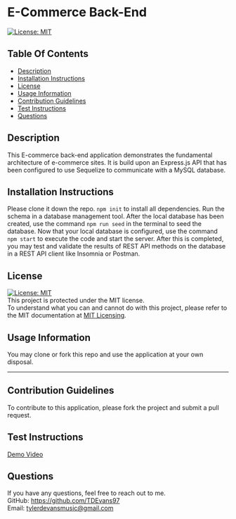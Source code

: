# E-Commerce Back-End
  [![License: MIT](https://img.shields.io/badge/License-MIT-yellow.svg)](https://opensource.org/licenses/MIT)
  ## Table Of Contents
  + [Description](#description)
  + [Installation Instructions](#installation-instructions)
  + [License](#license)
  + [Usage Information](#usage-information)
  + [Contribution Guidelines](#contribution-guidelines)
  + [Test Instructions](#test-instructions)
  + [Questions](#questions)
  ## Description
  This E-commerce back-end application demonstrates the fundamental architecture of e-commerce sites. It is build upon an Express.js API that has been configured to use Sequelize to communicate with a MySQL database. 
  ## Installation Instructions
  Please clone it down the repo. `npm init` to install all dependencies. Run the schema in a database management tool. After the local database has been created, use the command `npm run seed` in the terminal to seed the database. Now that your local database is configured, use the command `npm start` to execute the code and start the server. After this is completed, you may test and validate the results of REST API methods on the database in a REST API client like Insomnia or Postman.
  ## License 
  [![License: MIT](https://img.shields.io/badge/License-MIT-yellow.svg)](https://opensource.org/licenses/MIT)  
  This project is protected under the MIT license.  
  To understand what you can and cannot do with this project, please refer to the MIT documentation at [MIT Licensing](https://opensource.org/licenses/MIT).
  ## Usage Information
  You may clone or fork this repo and use the application at your own disposal. 

  ---

  ## Contribution Guidelines
  To contribute to this application, please fork the project and submit a pull request. 
  ## Test Instructions
  [Demo Video](https://drive.google.com/file/d/1_qIcWvDroZdmjy3CqYzrh27qA2pamcTW/view)
  ## Questions
  If you have any questions, feel free to reach out to me.  
  GitHub: https://github.com/TDEvans97  
  Email: tylerdevansmusic@gmail.com